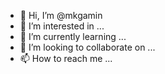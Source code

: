 - 👋 Hi, I’m @mkgamin
- 👀 I’m interested in ...
- 🌱 I’m currently learning ...
- 💞️ I’m looking to collaborate on ...
- 📫 How to reach me ...

<!---
mkgamin/mkgamin is a ✨ special ✨ repository because its `README.md` (this file) appears on your GitHub profile.
You can click the Preview link to take a look at your changes.
--->
